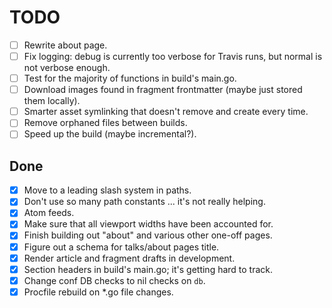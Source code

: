 # TODO

* [ ] Rewrite about page.
* [ ] Fix logging: debug is currently too verbose for Travis runs, but normal
  is not verbose enough.
* [ ] Test for the majority of functions in build's main.go.
* [ ] Download images found in fragment frontmatter (maybe just stored them
  locally).
* [ ] Smarter asset symlinking that doesn't remove and create every time.
* [ ] Remove orphaned files between builds.
* [ ] Speed up the build (maybe incremental?).

## Done

* [x] Move to a leading slash system in paths.
* [x] Don't use so many path constants ... it's not really helping.
* [x] Atom feeds.
* [x] Make sure that all viewport widths have been accounted for.
* [x] Finish building out "about" and various other one-off pages.
* [x] Figure out a schema for talks/about pages title.
* [x] Render article and fragment drafts in development.
* [x] Section headers in build's main.go; it's getting hard to track.
* [x] Change conf DB checks to nil checks on `db`.
* [x] Procfile rebuild on *.go file changes.
